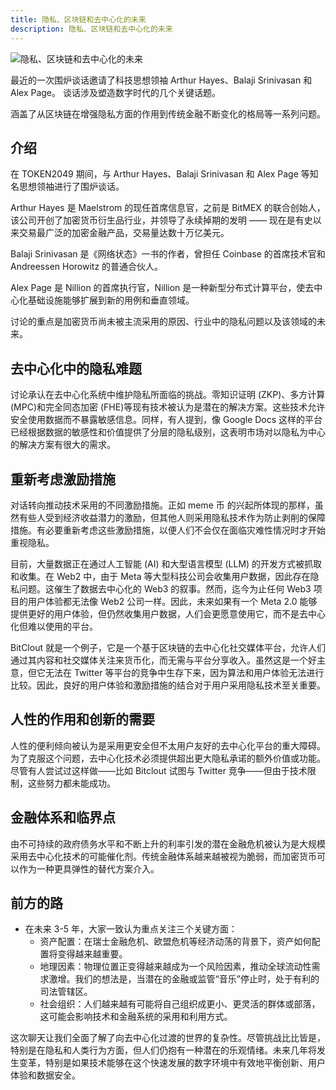 ```yaml
---
title: 隐私、区块链和去中心化的未来
description: 隐私、区块链和去中心化的未来
---
```


![隐私、区块链和去中心化的未来](https://miro.medium.com/v2/resize:fit:1380/format:webp/1*np_hZqCHgZ3qkvr-r-eQaA.png)

最近的一次围炉谈话邀请了科技思想领袖 Arthur Hayes、Balaji Srinivasan 和 Alex Page。
谈话涉及塑造数字时代的几个关键话题。

涵盖了从区块链在增强隐私方面的作用到传统金融不断变化的格局等一系列问题。

## 介绍

在 TOKEN2049 期间，与 Arthur Hayes、Balaji Srinivasan 和 Alex Page 等知名思想领袖进行了围炉谈话。

Arthur Hayes 是 Maelstrom 的现任首席信息官，之前是 BitMEX 的联合创始人，该公司开创了加密货币衍生品行业，并领导了永续掉期的发明 —— 现在是有史以来交易最广泛的加密金融产品，交易量达数十万亿美元。

Balaji Srinivasan 是《网络状态》一书的作者，曾担任 Coinbase 的首席技术官和 Andreessen Horowitz 的普通合伙人。

Alex Page 是 Nillion 的首席执行官，Nillion 是一种新型分布式计算平台，使去中心化基础设施能够扩展到新的用例和垂直领域。

讨论的重点是加密货币尚未被主流采用的原因、行业中的隐私问题以及该领域的未来。

## 去中心化中的隐私难题

讨论承认在去中心化系统中维护隐私所面临的挑战。零知识证明 (ZKP)、多方计算 (MPC)和完全同态加密 (FHE)等现有技术被认为是潜在的解决方案。这些技术允许安全使用数据而不暴露敏感信息。同样，有人提到，像 Google Docs 这样的平台已经根据数据的敏感性和价值提供了分层的隐私级别，这表明市场对以隐私为中心的解决方案有很大的需求。

## 重新考虑激励措施

对话转向推动技术采用的不同激励措施。正如 meme 币 的兴起所体现的那样，虽然有些人受到经济收益潜力的激励，但其他人则采用隐私技术作为防止剥削的保障措施。有必要重新考虑这些激励措施，以便人们不会仅在面临灾难性情况时才开始重视隐私。

目前，大量数据正在通过人工智能 (AI) 和大型语言模型 (LLM) 的开发方式被抓取和收集。在 Web2 中，由于 Meta 等大型科技公司会收集用户数据，因此存在隐私问题。这催生了数据去中心化的 Web3 的叙事。然而，迄今为止任何 Web3 项目的用户体验都无法像 Web2 公司一样。因此，未来如果有一个 Meta 2.0 能够提供更好的用户体验，但仍然收集用户数据，人们会更愿意使用它，而不是去中心化但难以使用的平台。

BitClout 就是一个例子，它是一个基于区块链的去中心化社交媒体平台，允许人们通过其内容和社交媒体关注来货币化，而无需与平台分享收入。虽然这是一个好主意，但它无法在 Twitter 等平台的竞争中生存下来，因为算法和用户体验无法进行比较。因此，良好的用户体验和激励措施的结合对于用户采用隐私技术至关重要。

## 人性的作用和创新的需要

人性的便利倾向被认为是采用更安全但不太用户友好的去中心化平台的重大障碍。为了克服这个问题，去中心化技术必须提供超出更大隐私承诺的额外价值或功能。尽管有人尝试过这样做——比如 Bitclout 试图与 Twitter 竞争——但由于技术限制，这些努力都未能成功。

## 金融体系和临界点

由不可持续的政府债务水平和不断上升的利率引发的潜在金融危机被认为是大规模采用去中心化技术的可能催化剂。传统金融体系越来越被视为脆弱，而加密货币可以作为一种更具弹性的替代方案介入。

## 前方的路

- 在未来 3-5 年，大家一致认为重点关注三个关键方面：
  - 资产配置：在瑞士金融危机、欧盟危机等经济动荡的背景下，资产如何配置将变得越来越重要。
  - 地理因素：物理位置正变得越来越成为一个风险因素，推动全球流动性需求激增。我们的想法是，当潜在的金融或监管“音乐”停止时，处于有利的司法管辖区。
  - 社会组织：人们越来越有可能将自己组织成更小、更灵活的群体或部落，这可能会影响技术和金融系统的采用和利用方式。

这次聊天让我们全面了解了向去中心化过渡的世界的复杂性。尽管挑战比比皆是，特别是在隐私和人类行为方面，但人们仍抱有一种潜在的乐观情绪。未来几年将发生变革，特别是如果技术能够在这个快速发展的数字环境中有效地平衡创新、用户体验和数据安全。
